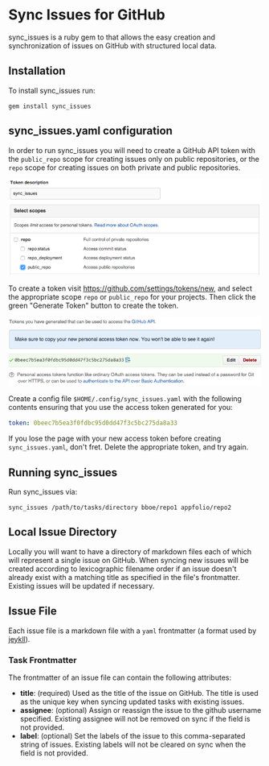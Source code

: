 # Sync Issues for GitHub

sync_issues is a ruby gem to that allows the easy creation and synchronization
of issues on GitHub with structured local data.


## Installation

To install sync_issues run:

    gem install sync_issues


## sync_issues.yaml configuration

In order to run sync_issues you will need to create a GitHub API token with the
`public_repo` scope for creating issues only on public repositories, or the
`repo` scope for creating issues on both private and public repositories.

![Generate Access Token](img/access_token_generate.png)

To create a token visit https://github.com/settings/tokens/new, and select the
appropriate scope `repo` or `public_repo` for your projects. Then click the
green "Generate Token" button to create the token.

![New Access Token](img/access_token_new.png)

Create a config file `$HOME/.config/sync_issues.yaml` with the following
contents ensuring that you use the access token generated for you:

```yaml
token: 0beec7b5ea3f0fdbc95d0dd47f3c5bc275da8a33
```

If you lose the page with your new access token before creating
`sync_issues.yaml`, don't fret. Delete the appropriate token, and try again.


## Running sync_issues

Run sync_issues via:

    sync_issues /path/to/tasks/directory bboe/repo1 appfolio/repo2


## Local Issue Directory

Locally you will want to have a directory of markdown files each of which will
represent a single issue on GitHub. When syncing new issues will be created
according to lexicographic filename order if an issue doesn't already exist
with a matching title as specified in the file's frontmatter. Existing issues
will be updated if necessary.

## Issue File

Each issue file is a markdown file with a `yaml` frontmatter (a format used by
[jeykll](http://jekyllrb.com/docs/frontmatter/)).

### Task Frontmatter

The frontmatter of an issue file can contain the following attributes:

* __title__: (required) Used as the title of the issue on GitHub. The title is
  used as the unique key when syncing updated tasks with existing issues.
* __assignee__: (optional) Assign or reassign the issue to the github username
  specified. Existing assignee will not be removed on sync if the field is not
  provided.
* __label__: (optional) Set the labels of the issue to this comma-separated
  string of issues. Existing labels will not be cleared on sync when the field
  is not provided.
